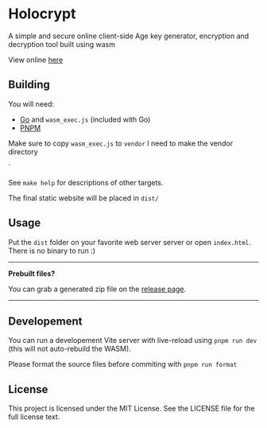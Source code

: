 # Holocrypt

A simple and secure online client-side Age key generator, encryption and decryption tool built using wasm

View online [here]()

## Building

You will need:

- [Go](https://go.dev/) and `wasm_exec.js` (included with Go)
- [PNPM](https://pnpm.io/)

Make sure to copy `wasm_exec.js` to `vendor` I need to make the vendor directory

`

See `make help` for descriptions of other targets.

The final static website will be placed in `dist/`

## Usage

Put the `dist` folder on your favorite web server server or open `index.html`.
There is no binary to run :)

---

**Prebuilt files?**

You can grab a generated zip file on the [release page](https://github.com/MarinX/agewasm/releases).

---

## Developement

You can run a developement Vite server with live-reload using `pnpm run dev` (this will not auto-rebuild the WASM).

Please format the source files before commiting with `pnpm run format`

## License

This project is licensed under the MIT License. See the LICENSE file for the full license text.
